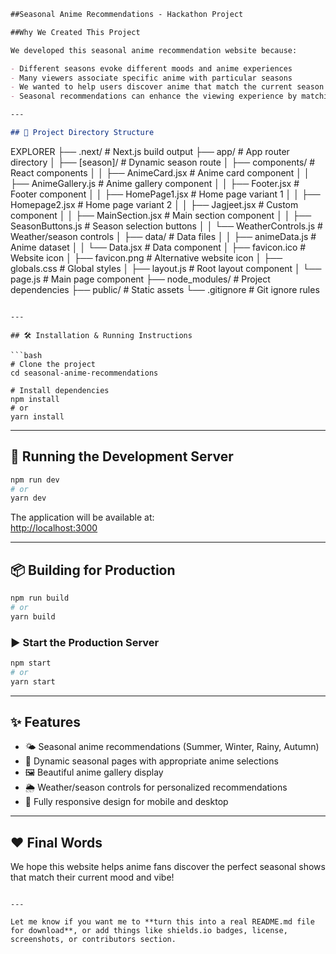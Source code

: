 ```md
##Seasonal Anime Recommendations - Hackathon Project

##Why We Created This Project

We developed this seasonal anime recommendation website because:

- Different seasons evoke different moods and anime experiences
- Many viewers associate specific anime with particular seasons
- We wanted to help users discover anime that match the current season's atmosphere
- Seasonal recommendations can enhance the viewing experience by matching the show's setting with real-world seasons

---

## 📁 Project Directory Structure
```

EXPLORER
├── .next/ # Next.js build output
├── app/ # App router directory
│ ├── [season]/ # Dynamic season route
│ ├── components/ # React components
│ │ ├── AnimeCard.jsx # Anime card component
│ │ ├── AnimeGallery.js # Anime gallery component
│ │ ├── Footer.jsx # Footer component
│ │ ├── HomePage1.jsx # Home page variant 1
│ │ ├── Homepage2.jsx # Home page variant 2
│ │ ├── Jagjeet.jsx # Custom component
│ │ ├── MainSection.jsx # Main section component
│ │ ├── SeasonButtons.js # Season selection buttons
│ │ └── WeatherControls.js # Weather/season controls
│ ├── data/ # Data files
│ │ ├── animeData.js # Anime dataset
│ │ └── Data.jsx # Data component
│ ├── favicon.ico # Website icon
│ ├── favicon.png # Alternative website icon
│ ├── globals.css # Global styles
│ ├── layout.js # Root layout component
│ └── page.js # Main page component
├── node_modules/ # Project dependencies
├── public/ # Static assets
└── .gitignore # Git ignore rules

````

---

## 🛠️ Installation & Running Instructions

```bash
# Clone the project
cd seasonal-anime-recommendations

# Install dependencies
npm install
# or
yarn install
````

---

## 🚀 Running the Development Server

```bash
npm run dev
# or
yarn dev
```

The application will be available at:  
[http://localhost:3000](http://localhost:3000)

---

## 📦 Building for Production

```bash
npm run build
# or
yarn build
```

### ▶️ Start the Production Server

```bash
npm start
# or
yarn start
```

---

## ✨ Features

- 🌤 Seasonal anime recommendations (Summer, Winter, Rainy, Autumn)
- 🔀 Dynamic seasonal pages with appropriate anime selections
- 🖼 Beautiful anime gallery display
- 🌦 Weather/season controls for personalized recommendations
- 📱 Fully responsive design for mobile and desktop

---

## ❤️ Final Words

We hope this website helps anime fans discover the perfect seasonal shows that match their current mood and vibe!

```

---

Let me know if you want me to **turn this into a real README.md file for download**, or add things like shields.io badges, license, screenshots, or contributors section.
```
